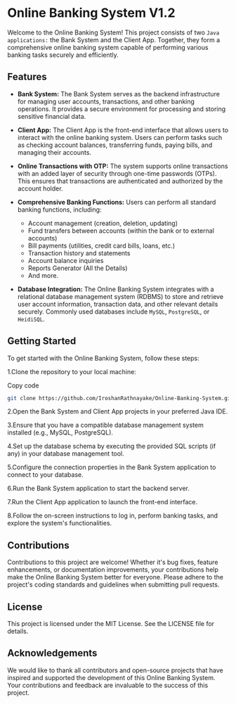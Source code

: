 # Online Banking System V1.2

Welcome to the Online Banking System! This project consists of two `Java applications:` the Bank System and the Client App. Together, they form a comprehensive online banking system capable of performing various banking tasks securely and efficiently.

## Features

- **Bank System:** The Bank System serves as the backend infrastructure for managing user accounts, transactions, and other banking operations. It provides a secure environment for processing and storing sensitive financial data.

- **Client App:** The Client App is the front-end interface that allows users to interact with the online banking system. Users can perform tasks such as checking account balances, transferring funds, paying bills, and managing their accounts.

- **Online Transactions with OTP:** The system supports online transactions with an added layer of security through one-time passwords (OTPs). This ensures that transactions are authenticated and authorized by the account holder.

- **Comprehensive Banking Functions:** Users can perform all standard banking functions, including:

    - Account management (creation, deletion, updating)
    - Fund transfers between accounts (within the bank or to external accounts)
    - Bill payments (utilities, credit card bills, loans, etc.)
    - Transaction history and statements
    - Account balance inquiries
    - Reports Generator (All the Details)
    - And more.
- **Database Integration:** The Online Banking System integrates with a relational database management system (RDBMS) to store and retrieve user account information, transaction data, and other relevant details securely. Commonly used databases include `MySQL`, `PostgreSQL`, or `HeidiSQL`.

## Getting Started

To get started with the Online Banking System, follow these steps:

1.Clone the repository to your local machine:

Copy code
```bash
git clone https://github.com/IroshanRathnayake/Online-Banking-System.git
```
2.Open the Bank System and Client App projects in your preferred Java IDE.

3.Ensure that you have a compatible database management system installed (e.g., MySQL, PostgreSQL).

4.Set up the database schema by executing the provided SQL scripts (if any) in your database management tool.

5.Configure the connection properties in the Bank System application to connect to your database.

6.Run the Bank System application to start the backend server.

7.Run the Client App application to launch the front-end interface.

8.Follow the on-screen instructions to log in, perform banking tasks, and explore the system's functionalities.

## Contributions

Contributions to this project are welcome! Whether it's bug fixes, feature enhancements, or documentation improvements, your contributions help make the Online Banking System better for everyone. Please adhere to the project's coding standards and guidelines when submitting pull requests.

## License

This project is licensed under the MIT License. See the LICENSE file for details.

## Acknowledgements

We would like to thank all contributors and open-source projects that have inspired and supported the development of this Online Banking System. Your contributions and feedback are invaluable to the success of this project.